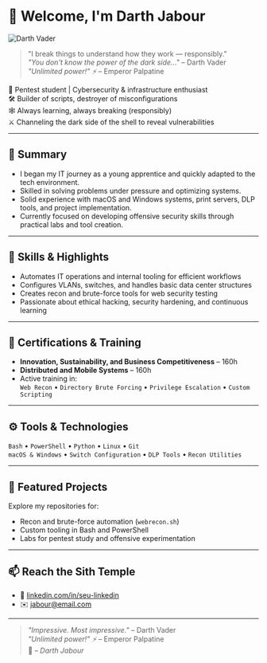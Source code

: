 # 🖤 Welcome, I'm Darth Jabour
![Darth Vader](https://images4.alphacoders.com/124/thumb-1920-1249111.jpg)
> "I break things to understand how they work — responsibly."  
> *"You don't know the power of the dark side..."* – Darth Vader  
> *"Unlimited power!" ⚡* – Emperor Palpatine

🔐 Pentest student | Cybersecurity & infrastructure enthusiast  
🛠️ Builder of scripts, destroyer of misconfigurations  
🕸️ Always learning, always breaking (responsibly)  
⚔️ Channeling the dark side of the shell to reveal vulnerabilities

---

## 🧠 Summary

- I began my IT journey as a young apprentice and quickly adapted to the tech environment.
- Skilled in solving problems under pressure and optimizing systems.
- Solid experience with macOS and Windows systems, print servers, DLP tools, and project implementation.
- Currently focused on developing offensive security skills through practical labs and tool creation.

---

## 💼 Skills & Highlights

- Automates IT operations and internal tooling for efficient workflows
- Configures VLANs, switches, and handles basic data center structures
- Creates recon and brute-force tools for web security testing
- Passionate about ethical hacking, security hardening, and continuous learning

---

## 📜 Certifications & Training

- **Innovation, Sustainability, and Business Competitiveness** – 160h  
- **Distributed and Mobile Systems** – 160h  
- Active training in:  
  `Web Recon` • `Directory Brute Forcing` • `Privilege Escalation` • `Custom Scripting`

---

## ⚙️ Tools & Technologies

`Bash` • `PowerShell` • `Python` • `Linux` • `Git`  
`macOS & Windows` • `Switch Configuration` • `DLP Tools` • `Recon Utilities`

---

## 🚀 Featured Projects

Explore my repositories for:
- Recon and brute-force automation (`webrecon.sh`)
- Custom tooling in Bash and PowerShell
- Labs for pentest study and offensive experimentation

---

## 📫 Reach the Sith Temple

- 🔗 [linkedin.com/in/seu-linkedin](https://linkedin.com/in/seu-linkedin)
- ✉️ jabour@email.com

---

> *"Impressive. Most impressive."* – Darth Vader  
> *"Unlimited power!" ⚡* – Emperor Palpatine  
> 🖤 *– Darth Jabour*
